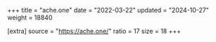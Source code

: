 +++
title = "ache.one"
date = "2022-03-22"
updated = "2024-10-27"
weight = 18840

[extra]
source = "https://ache.one/"
ratio = 17
size = 18
+++

